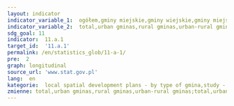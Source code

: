 ```yaml
---
layout: indicator
indicator_variable_1:  ogółem,gminy miejskie,gminy wiejskie,gminy miejsko-wiejskie,ogółem_,gminy miejskie_,gminy wiejskie_,gminy miejsko-wiejskie_
indicator_variable_2:  total,urban gminas,rural gminas,urban-rural gminas,total_,urban gminas_,rural gminas_,urbal-rural gminas
sdg_goal: 11
indicator:  11.a.1
target_id:  '11.a.1'
permalink: /en/statistics_glob/11-a-1/
pre:  2
graph: longitudinal
source_url: 'www.stat.gov.pl'
lang:  en
kategorie:  local spatial development plans - by type of gmina,study - by type of gmina
zmienne: total,urban gminas,rural gminas,urban-rural gminas;total,urban gminas,rural gminas,urbal-rural gminas
---
```

